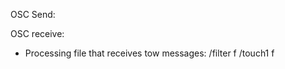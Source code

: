 
OSC Send:



OSC receive:


- Processing file that receives tow messages:
   /filter f
   /touch1 f
